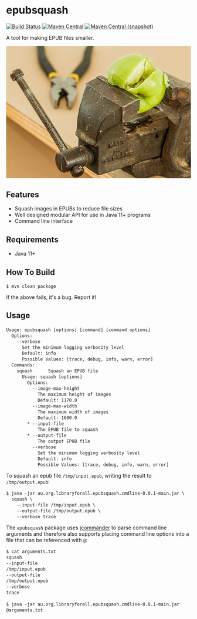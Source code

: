 epubsquash
===

[![Build Status](https://img.shields.io/travis/AULFA/epubsquash.svg?style=flat-square)](https://travis-ci.org/AULFA/epubsquash)
[![Maven Central](https://img.shields.io/maven-central/v/au.org.libraryforall/au.org.libraryforall.epubsquash.png?style=flat-square)](http://search.maven.org/#search%7Cga%7C1%7Cg%3A%22au.org.libraryforall%22)
[![Maven Central (snapshot)](https://img.shields.io/nexus/s/https/oss.sonatype.org/au.org.libraryforall/au.org.libraryforall.epubsquash.svg?style=flat-square)](https://oss.sonatype.org/content/repositories/snapshots/au.org.libraryforall/)

A tool for making EPUB files smaller.

![epubsquash](./src/site/resources/epubsquash.jpg?raw=true)

## Features

* Squash images in EPUBs to reduce file sizes
* Well designed modular API for use in Java 11+ programs
* Command line interface

## Requirements

* Java 11+

## How To Build

```
$ mvn clean package
```

If the above fails, it's a bug. Report it!

## Usage

```
Usage: epubsquash [options] [command] [command options]
  Options:
    --verbose
      Set the minimum logging verbosity level
      Default: info
      Possible Values: [trace, debug, info, warn, error]
  Commands:
    squash      Squash an EPUB file
      Usage: squash [options]
        Options:
          --image-max-height
            The maximum height of images
            Default: 1170.0
          --image-max-width
            The maximum width of images
            Default: 1600.0
        * --input-file
            The EPUB file to squash
        * --output-file
            The output EPUB file
          --verbose
            Set the minimum logging verbosity level
            Default: info
            Possible Values: [trace, debug, info, warn, error]
```

To squash an epub file `/tmp/input.epub`, writing the result to
`/tmp/output.epub`:

```
$ java -jar au.org.libraryforall.epubsquash.cmdline-0.0.1-main.jar \
  squash \
    --input-file /tmp/input.epub \
    --output-file /tmp/output.epub \
    --verbose trace
```

The `epubsquash` package uses [jcommander](http://jcommander.org) to
parse command line arguments and therefore also supports placing
command line options into a file that can be referenced with `@`:

```
$ cat arguments.txt
squash
--input-file
/tmp/input.epub
--output-file
/tmp/output.epub
--verbose
trace

$ java -jar au.org.libraryforall.epubsquash.cmdline-0.0.1-main.jar @arguments.txt
```

